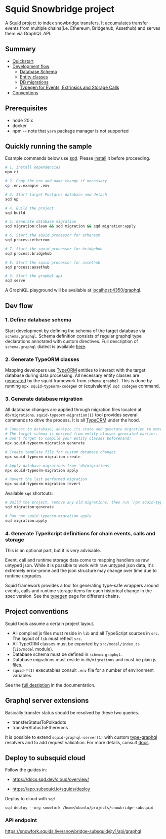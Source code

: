 # Squid Snowbridge project

A [Squid](https://subsquid.io) project to index snowbridge transfers. It accumulates transfer events from multiple chains(i.e. Ethereum, Bridgehub, Assethub) and serves them via GraphQL API.

## Summary

- [Quickstart](#quickly-running-the-sample)
- [Development flow](#dev-flow)
  - [Database Schema](#1-define-database-schema)
  - [Entity classes](#2-generate-typeorm-classes)
  - [DB migrations](#3-generate-database-migration)
  - [Typegen for Events, Extrinsics and Storage Calls](#4-generate-typescript-definitions-for-substrate-events-calls-and-storage)
- [Conventions](#project-conventions)

## Prerequisites

- node 20.x
- docker
- npm -- note that `yarn` package manager is not supported

## Quickly running the sample

Example commands below use [sqd](https://docs.subsquid.io/squid-cli/).
Please [install](https://docs.subsquid.io/squid-cli/installation/) it before proceeding.

```bash
# 1. Install dependencies
npm ci

# 2. Copy the env and make change if necessary
cp .env.example .env

# 3. Start target Postgres database and detach
sqd up

# 4. Build the project
sqd build

# 5. Generate database migration
sqd migration:clean && sqd migration && sqd migration:apply

# 6. Start the squid processor for ethereum
sqd process:ethereum

# 7. Start the squid processor for bridgehub
sqd process:bridgehub

# 8. Start the squid processor for assethub
sqd process:assethub

# 9. Start the graphql api
sqd serve
```

A GraphiQL playground will be available at [localhost:4350/graphql](http://localhost:4350/graphql).

## Dev flow

### 1. Define database schema

Start development by defining the schema of the target database via `schema.graphql`.
Schema definition consists of regular graphql type declarations annotated with custom directives.
Full description of `schema.graphql` dialect is available [here](https://docs.subsquid.io/store/postgres/schema-file/).

### 2. Generate TypeORM classes

Mapping developers use [TypeORM](https://typeorm.io) entities
to interact with the target database during data processing. All necessary entity classes are
[generated](https://docs.subsquid.io/store/postgres/schema-file/intro/) by the squid framework from `schema.graphql`. This is done by running `npx squid-typeorm-codegen`
or (equivalently) `sqd codegen` command.

### 3. Generate database migration

All database changes are applied through migration files located at `db/migrations`.
`squid-typeorm-migration(1)` tool provides several commands to drive the process.
It is all [TypeORM](https://typeorm.io/#/migrations) under the hood.

```bash
# Connect to database, analyze its state and generate migration to match the target schema.
# The target schema is derived from entity classes generated earlier.
# Don't forget to compile your entity classes beforehand!
npx squid-typeorm-migration generate

# Create template file for custom database changes
npx squid-typeorm-migration create

# Apply database migrations from `db/migrations`
npx squid-typeorm-migration apply

# Revert the last performed migration
npx squid-typeorm-migration revert
```

Available `sqd` shortcuts:

```bash
# Build the project, remove any old migrations, then run `npx squid-typeorm-migration generate`
sqd migration:generate

# Run npx squid-typeorm-migration apply
sqd migration:apply
```

### 4. Generate TypeScript definitions for chain events, calls and storage

This is an optional part, but it is very advisable.

Event, call and runtime storage data come to mapping handlers as raw untyped json.
While it is possible to work with raw untyped json data,
it's extremely error-prone and the json structure may change over time due to runtime upgrades.

Squid framework provides a tool for generating type-safe wrappers around events, calls and runtime storage items for
each historical change in the spec version. See the [typegen](https://docs.subsquid.io/sdk/resources/tools/typegen/generation/) page for different chains.

## Project conventions

Squid tools assume a certain project layout.

- All compiled js files must reside in `lib` and all TypeScript sources in `src`.
  The layout of `lib` must reflect `src`.
- All TypeORM classes must be exported by `src/model/index.ts` (`lib/model` module).
- Database schema must be defined in `schema.graphql`.
- Database migrations must reside in `db/migrations` and must be plain js files.
- `squid-*(1)` executables consult `.env` file for a number of environment variables.

See the [full desription](https://docs.subsquid.io/basics/squid-structure/) in the documentation.

## Graphql server extensions

Basically transfer status should be resolved by these two queries.
- transferStatusToPolkadots
- transferStatusToEthereums

It is possible to extend `squid-graphql-server(1)` with custom
[type-graphql](https://typegraphql.com) resolvers and to add request validation.
For more details, consult [docs](https://docs.subsquid.io/graphql-api/).

## Deploy to subsquid cloud

Follow the guides in:

- https://docs.sqd.dev/cloud/overview/

- https://app.subsquid.io/squids/deploy


Deploy to cloud with `sqd`

```
sqd deploy --org snowfork /home/ubuntu/projects/snowbridge-subsquid
```

### API endpoint

https://snowfork.squids.live/snowbridge-subsquid@v1/api/graphql
